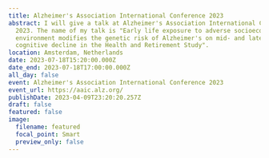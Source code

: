 ```yaml
---
title: Alzheimer's Association International Conference 2023
abstract: I will give a talk at Alzheimer's Association International Conference
  2023. The name of my talk is "Early life exposure to adverse socioeconomic
  environment modifies the genetic risk of Alzheimer's on mid- and late-life
  cognitive decline in the Health and Retirement Study".
location: Amsterdam, Netherlands
date: 2023-07-18T15:20:00.000Z
date_end: 2023-07-18T17:00:00.000Z
all_day: false
event: Alzheimer's Association International Conference 2023
event_url: https://aaic.alz.org/
publishDate: 2023-04-09T23:20:20.257Z
draft: false
featured: false
image:
  filename: featured
  focal_point: Smart
  preview_only: false
---
```

